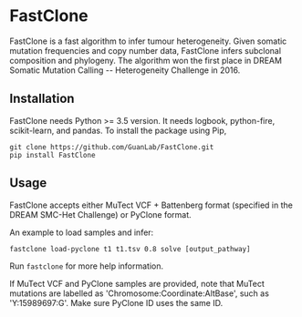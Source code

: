 # FastClone

FastClone is a fast algorithm to infer tumour heterogeneity. Given somatic
mutation frequencies and copy number data, FastClone infers subclonal
composition and phylogeny. The algorithm won the first place in DREAM Somatic
Mutation Calling -- Heterogeneity Challenge in 2016.

## Installation

FastClone needs Python >= 3.5 version. It needs logbook, python-fire,
scikit-learn, and pandas. To install the package using Pip,

```
git clone https://github.com/GuanLab/FastClone.git
pip install FastClone
```

## Usage

FastClone accepts either MuTect VCF + Battenberg format (specified in the DREAM
SMC-Het Challenge) or PyClone format.

An example to load samples and infer:
```
fastclone load-pyclone t1 t1.tsv 0.8 solve [output_pathway]
```

Run `fastclone` for more help information.

If MuTect VCF and PyClone samples are provided, note that MuTect
mutations are labelled as 'Chromosome:Coordinate:AltBase', such as
'Y:15989697:G'. Make sure PyClone ID uses the same ID.
